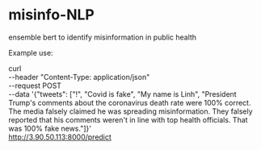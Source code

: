 # misinfo-NLP
ensemble bert to identify misinformation in public health

Example use:

curl \
--header "Content-Type: application/json" \
--request POST \
--data '{"tweets": ["!", "Covid is fake", "My name is Linh", "President Trump's comments about the coronavirus death rate were 100% correct. The media falsely claimed he was spreading misinformation. They falsely reported that his comments weren't in line with top health officials. That was 100% fake news."]}' \
http://3.90.50.113:8000/predict